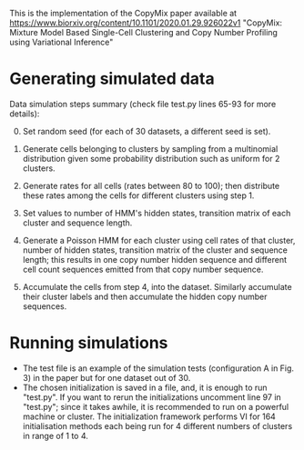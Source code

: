
This is the implementation of the CopyMix paper available at https://www.biorxiv.org/content/10.1101/2020.01.29.926022v1
"CopyMix: Mixture Model Based Single-Cell Clustering and Copy Number Profiling using Variational Inference"


# Generating simulated data

Data simulation steps summary (check file test.py lines 65-93 for more details):

0. Set random seed (for each of 30 datasets, a different seed is set).

1. Generate cells belonging to clusters by sampling from a multinomial distribution given some probability distribution such as uniform for 2 clusters.

2. Generate rates for all cells (rates between 80 to 100); then distribute these rates among the cells for different clusters using step 1.

3. Set values to number of HMM's hidden states, transition matrix of each cluster and sequence length.

4. Generate a Poisson HMM for each cluster using cell rates of that cluster, number of hidden states, transition matrix of the cluster and sequence length;
   this results in one copy number hidden sequence and different cell count sequences emitted from that copy number sequence.

5. Accumulate the cells from step 4, into the dataset. Similarly accumulate their cluster labels and then accumulate the hidden copy number sequences.


# Running simulations

- The test file is an example of the simulation tests (configuration A in Fig. 3) in the paper but for one dataset out of 30.
- The chosen initialization is saved in a file, and, it is enough to run "test.py".
  If you want to rerun the initializations uncomment line 97 in "test.py"; since it takes awhile, it is recommended to run on a powerful machine or cluster.
  The initialization framework performs VI for 164 initialisation methods each being run for 4 different numbers of clusters in range of 1 to 4.

